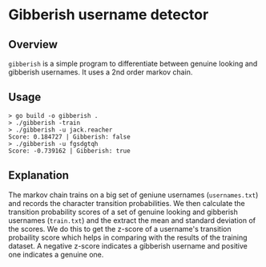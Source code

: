 # Gibberish username detector

## Overview

`gibberish` is a simple program to differentiate between genuine looking and gibberish usernames. It uses a 2nd order
markov chain.

## Usage

```
> go build -o gibberish .
> ./gibberish -train
> ./gibberish -u jack.reacher
Score: 0.184727 | Gibberish: false
> ./gibberish -u fgsdgtqh
Score: -0.739162 | Gibberish: true
```

## Explanation

The markov chain trains on a big set of geniune usernames (`usernames.txt`) and records the character transition
probabilities.
We then calculate the transition probability scores of a set of genuine looking and gibberish usernames (`train.txt`)
and the extract the mean and standard deviation of the scores. We do this to get the z-score of a username's transition
probaility score which helps in comparing with the results of the training dataset. A negative z-score indicates a
gibberish username and positive one indicates a genuine one.
 